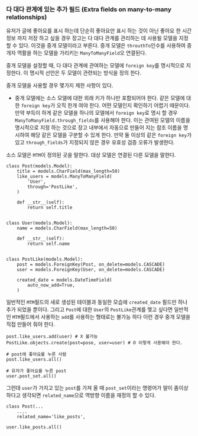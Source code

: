 ### 다 대다 관계에 있는 추가 필드 (Extra fields on many-to-many relationships)

유저가 글에 좋아요를 표시 하는데 단순히 좋아요만 표시 하는 것이 아닌 좋아요 한 시간정보 까지 저장 하고 싶을 경우 장고는 다 대다 관계를 관리하는 데 사용될 모델을 지정 할 수 있다. 이것을 중개 모델이라고 부른다. 중개 모델은 `throuthTo`인수를 사용하여 중개자 역활을 하는 모델을 가리키는 `ManyToManyField`오 연결된다.


중개 모델을 설정할 때, 다 대다 관계에 관여하는 모델에 `foreign key`를 명시적으로 지정한다. 이 명시적 선언은 두 모델이 관련되는 방식을 정의 한다.

중개 모델을 사용할 경우 몇가지 제한 사항이 있다.
* 중개 모델에는 소스 모델에 대한 외래 키가 하나만 포함되어야 한다. 같은 모델에 대한 `foreign key`가 오직 한개 여야 한다. 어떤 모델인지 확인하기 어렵기 때문이다. 만약 부득이 하게 같은 모델을 하나의 모델에서 `foreign key`로 명시 할 경우 `ManyToManyField.through_fields`를 사용해야 한다. 이는 관여된 모델의 이름을 명시적으로 지정 하는 것으로 장고 내부에서 자동으로 만들어 지는 참조 이름을 명시하여 해당 같은 모델을 구분할 수 있게 한다.
만약 둘 이상의 같은 `foreign key`가 있고 `through_fields`가 지정되지 않은 경우 유효성 검증 오류가 발생한다. 

소스 모델은 `MTM`이 정의된 곳을 말한다.
대상 모델은 연결된 다른 모델을 말한다.
```
class Post(models.Model):
    title = models.CharField(max_length=50)
    like_users = models.ManyToManyField(
        'User',
        through='PostLike',
    )

    def __str__(self):
        return self.title


class User(models.Model):
    name = models.CharField(max_length=50)

    def __str__(self):
        return self.name


class PostLike(models.Model):
    post = models.ForeignKey(Post, on_delete=models.CASCADE)
    user = models.ForeignKey(User, on_delete=models.CASCADE)

    created_date = models.DateTimeField(
        auto_now_add=True,
    )	
```
일반적인 `MTM`필드의 새로 생성된 테이블과 동일한 모습에 `created_date` 필드만 하나 추가 되었을 뿐이다.
그리고 `Post`에 대한 `User`의 `PostLike`관계를 맺고 싶다면 일반적인 `MTM`필드에서 사용하는
`add`를 사용하는 형태로는 불가능 하다 이런 경우 중개 모델을 직접 만들어 줘야 한다. 
```
post.like_users.add(user) # X 불가능
PostLike.objects.create(post=pose, user=user) # O 이렇게 사용해야 한다.

# post에 좋아요를 누른 사람
post.like_users.all()

# 유저가 좋아요를 누른 post
user.post_set.all()
```

그런데 `user`가 가지고 있는 `post`를 가져 올 때 `post_set`이라는 명령어가 말이 좀이상하다고 생각되면 `related_name`으로 역방향 이름을 재정의 할 수 있다. 
```
class Post(...
    ....
    related_name='like_posts',
```
```
user.like_posts.all()
```